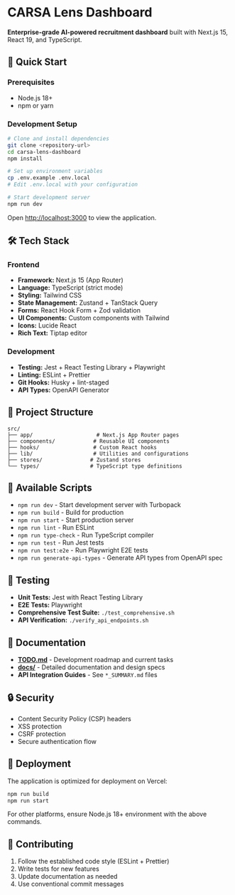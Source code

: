 # CARSA Lens Dashboard

**Enterprise-grade AI-powered recruitment dashboard** built with Next.js 15, React 19, and TypeScript.

## 🚀 Quick Start

### Prerequisites
- Node.js 18+ 
- npm or yarn

### Development Setup
```bash
# Clone and install dependencies
git clone <repository-url>
cd carsa-lens-dashboard
npm install

# Set up environment variables
cp .env.example .env.local
# Edit .env.local with your configuration

# Start development server
npm run dev
```

Open [http://localhost:3000](http://localhost:3000) to view the application.

## 🛠️ Tech Stack

### Frontend
- **Framework:** Next.js 15 (App Router)
- **Language:** TypeScript (strict mode)
- **Styling:** Tailwind CSS
- **State Management:** Zustand + TanStack Query
- **Forms:** React Hook Form + Zod validation
- **UI Components:** Custom components with Tailwind
- **Icons:** Lucide React
- **Rich Text:** Tiptap editor

### Development
- **Testing:** Jest + React Testing Library + Playwright
- **Linting:** ESLint + Prettier
- **Git Hooks:** Husky + lint-staged
- **API Types:** OpenAPI Generator

## 📁 Project Structure

```
src/
├── app/                    # Next.js App Router pages
├── components/            # Reusable UI components
├── hooks/                 # Custom React hooks
├── lib/                   # Utilities and configurations
├── stores/               # Zustand stores
└── types/                # TypeScript type definitions
```

## 🔧 Available Scripts

- `npm run dev` - Start development server with Turbopack
- `npm run build` - Build for production
- `npm run start` - Start production server  
- `npm run lint` - Run ESLint
- `npm run type-check` - Run TypeScript compiler
- `npm run test` - Run Jest tests
- `npm run test:e2e` - Run Playwright E2E tests
- `npm run generate-api-types` - Generate API types from OpenAPI spec

## 🧪 Testing

- **Unit Tests:** Jest with React Testing Library
- **E2E Tests:** Playwright
- **Comprehensive Test Suite:** `./test_comprehensive.sh`
- **API Verification:** `./verify_api_endpoints.sh`

## 📖 Documentation

- **[TODO.md](./TODO.md)** - Development roadmap and current tasks
- **[docs/](./docs/)** - Detailed documentation and design specs
- **API Integration Guides** - See `*_SUMMARY.md` files

## 🔒 Security

- Content Security Policy (CSP) headers
- XSS protection
- CSRF protection
- Secure authentication flow

## 🚀 Deployment

The application is optimized for deployment on Vercel:

```bash
npm run build
npm run start
```

For other platforms, ensure Node.js 18+ environment with the above commands.

## 🤝 Contributing

1. Follow the established code style (ESLint + Prettier)
2. Write tests for new features
3. Update documentation as needed
4. Use conventional commit messages
